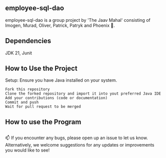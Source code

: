 ## employee-sql-dao
employee-sql-dao is a group project by 'The Jaav Mahal' consisting of Imogen, Murad, Oliver, Patrick, Patryk and Phoenix 👋.

## Dependencies

JDK 21, Junit


## How to Use the Project 

Setup: Ensure you have Java installed on your system. 

    Fork this repository
    Clone the forked repository and import it into yout preferred Java IDE
    Add your contributions (code or documentation)
    Commit and push
    Wait for pull request to be merged

## How to use the Program 



##  
📫 If you encounter any bugs, please open up an issue to let us know.
Alternatively, we welcome suggestions for any updates or improvements you would like to see! 
